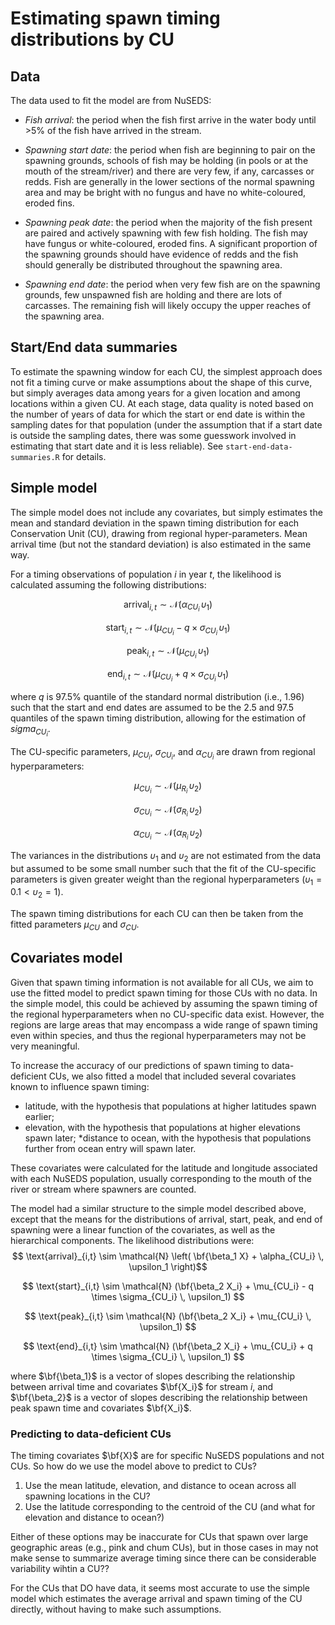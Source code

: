 # Estimating spawn timing distributions by CU

## Data
The data used to fit the model are from NuSEDS:

* *Fish arrival*: the period when the fish first arrive in the water body until >5% of the fish have arrived in the stream.

* *Spawning start date*: the period when fish are beginning to pair on the spawning grounds, schools of fish may be holding (in pools or at the mouth of the stream/river) and there are very few, if any, carcasses or redds. Fish are generally in the lower sections of the normal spawning area and may be bright with no fungus and have no white-coloured, eroded fins.

* *Spawning peak date*: the period when the majority of the fish present are paired and actively spawning with few fish holding. The fish may have fungus or white-coloured, eroded fins. A significant proportion of the spawning grounds should have evidence of redds and the fish should generally be distributed throughout the spawning area.

* *Spawning end date*: the period when very few fish are on the spawning grounds, few unspawned fish are holding and there are lots of carcasses. The remaining fish will likely occupy the upper reaches of the spawning area.

## Start/End data summaries
To estimate the spawning window for each CU, the simplest approach does not fit a timing curve or make assumptions about the shape of this curve, but simply averages data among years for a given location and among locations within a given CU. At each stage, data quality is noted based on the number of years of data for which the start or end date is within the sampling dates for that population (under the assumption that if a start date is outside the sampling dates, there was some guesswork involved in estimating that start date and it is less reliable). See `start-end-data-summaries.R` for details.

## Simple model

The simple model does not include any covariates, but simply estimates the mean and standard deviation in the spawn timing distribution for each Conservation Unit (CU), drawing from regional hyper-parameters. Mean arrival time (but not the standard deviation) is also estimated in the same way.

For a timing observations of population $i$ in year $t$, the likelihood is calculated assuming the following distributions:

$$ \text{arrival}_{i,t} \sim \mathcal{N} \left( \alpha_{CU_i} \, \upsilon_1 \right)$$

$$ \text{start}_{i,t} \sim \mathcal{N} (\mu_{CU_i} - q \times \sigma_{CU_i} \, \upsilon_1) $$

$$ \text{peak}_{i,t} \sim \mathcal{N} (\mu_{CU_i} \, \upsilon_1) $$

$$ \text{end}_{i,t} \sim \mathcal{N} (\mu_{CU_i} + q \times \sigma_{CU_i} \, \upsilon_1) $$

where $q$ is 97.5% quantile of the standard normal distribution (i.e., 1.96) such that the start and end dates are assumed to be the 2.5 and 97.5 quantiles of the spawn timing distribution, allowing for the estimation of $sigma_{CU_i}$. 

The CU-specific parameters, $\mu_{CU_i}$, $\sigma_{CU_i}$, and $\alpha_{CU_i}$ are drawn from regional hyperparameters:

$$\mu_{CU_i} \sim \mathcal{N} \left(\mu_{R_i} \, \upsilon_2 \right)$$

$$\sigma_{CU_i} \sim \mathcal{N} \left(\sigma_{R_i} \, \upsilon_2 \right)$$

$$\alpha_{CU_i} \sim \mathcal{N} \left(\alpha_{R_i} \, \upsilon_2 \right)$$

The variances in the distributions $\upsilon_1$ and $\upsilon_2$ are not estimated from the data but assumed to be some small number such that the fit of the CU-specific parameters is given greater weight than the regional hyperparameters ($\upsilon_1 = 0.1 < \upsilon_2 = 1$).

The spawn timing distributions for each CU can then be taken from the fitted parameters $\mu_{CU}$ and $\sigma_{CU}$.

## Covariates model

Given that spawn timing information is not available for all CUs, we aim to use the fitted model to predict spawn timing for those CUs with no data. In the simple model, this could be achieved by assuming the spawn timing of the regional hyperparameters when no CU-specific data exist. However, the regions are large areas that may encompass a wide range of spawn timing even within species, and thus the regional hyperparameters may not be very meaningful.

To increase the accuracy of our predictions of spawn timing to data-deficient CUs, we also fitted a model that included several covariates known to influence spawn timing:
* latitude, with the hypothesis that populations at higher latitudes spawn earlier;
* elevation, with the hypothesis that populations at higher elevations spawn later;
*distance to ocean, with the hypothesis that populations further from ocean entry will spawn later.

These covariates were calculated for the latitude and longitude associated with each NuSEDS population, usually corresponding to the mouth of the river or stream where spawners are counted. 

The model had a similar structure to the simple model described above, except that the means for the distributions of arrival, start, peak, and end of spawning were a linear function of the covariates, as well as the hierarchical components. The likelihood distributions were:
$$ \text{arrival}_{i,t} \sim \mathcal{N} \left( \bf{\beta_1 X} +  \alpha_{CU_i} \, \upsilon_1 \right)$$

$$ \text{start}_{i,t} \sim \mathcal{N} (\bf{\beta_2 X_i} + \mu_{CU_i} - q \times \sigma_{CU_i} \, \upsilon_1) $$

$$ \text{peak}_{i,t} \sim \mathcal{N} (\bf{\beta_2 X_i} + \mu_{CU_i} \, \upsilon_1) $$

$$ \text{end}_{i,t} \sim \mathcal{N} (\bf{\beta_2 X_i} + \mu_{CU_i} + q \times \sigma_{CU_i} \, \upsilon_1) $$

where $\bf{\beta_1}$ is a vector of slopes describing the relationship between arrival time and covariates $\bf{X_i}$ for stream $i$, and $\bf{\beta_2}$ is a vector of slopes describing the relationship between peak spawn time and covariates $\bf{X_i}$.

### Predicting to data-deficient CUs
The timing covariates $\bf{X}$ are for specific NuSEDS populations and not CUs. So how do we use the model above to predict to CUs?

1. Use the mean latitude, elevation, and distance to ocean across all spawning locations in the CU?
2. Use the latitude corresponding to the centroid of the CU (and what for elevation and distance to ocean?)

Either of these options may be inaccurate for  CUs that spawn over large geographic areas (e.g., pink and chum CUs), but in those cases in may not make sense to summarize average timing since there can be considerable variability wihtin a CU?? 

For the CUs that DO have data, it seems most accurate to use the simple model which estimates the average arrival and spawn timing of the CU directly, without having to make such assumptions.
